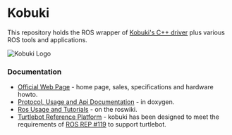 Kobuki
======

This repository holds the ROS wrapper of [Kobuki's C++ driver](https://github.com/yujinrobot/kobuki_core) plus various ROS tools and applications.

![Kobuki Logo](http://kobuki.yujinrobot.com/wp-content/uploads/2015/07/iclebo-kobuki-logo-e1437635225432.png)

### Documentation ###

* [Official Web Page](http://kobuki.yujinrobot.com) - home page, sales, specifications and hardware howto.
* [Protocol, Usage and Api Documentation](http://yujinrobot.github.com/kobuki/doxygen/index.html) - in doxygen.
* [Ros Usage and Tutorials](http://www.ros.org/wiki/kobuki) - on the roswiki.
* [Turtlebot Reference Platform](http://www.ros.org/wiki/Robots/TurtleBot) - kobuki has been designed to meet the requirements of [ROS REP #119](http://www.ros.org/reps/rep-0119.html) to support turtlebot.


